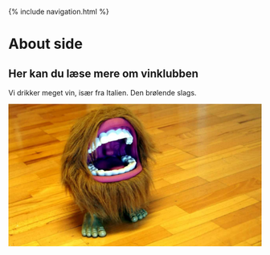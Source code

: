 {% include navigation.html %}
# About side

## Her kan du læse mere om vinklubben 

Vi drikker meget vin, især fra Italien. Den brølende slags. 

![Image](/pictures/maxresdefault.jpg)
